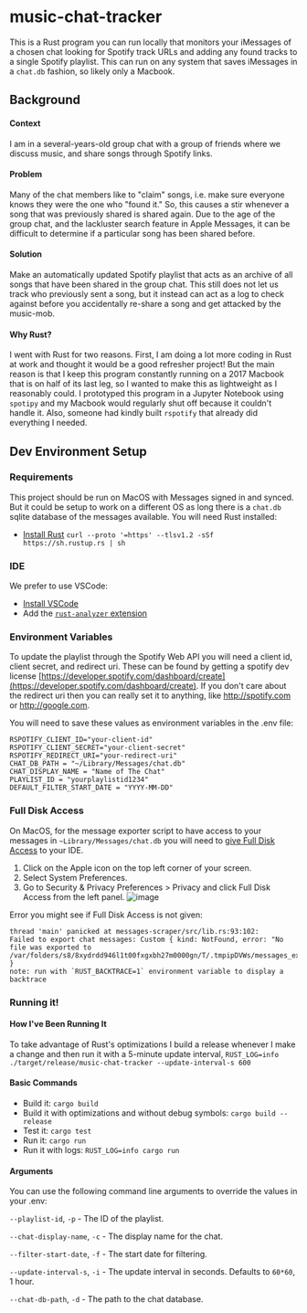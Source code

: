 # music-chat-tracker
This is a Rust program you can run locally that monitors your iMessages of a chosen chat looking for Spotify track URLs and adding any found tracks to a single Spotify playlist. This can run on any system that saves iMessages in a `chat.db` fashion, so likely only a Macbook.

## Background
#### Context
I am in a several-years-old group chat with a group of friends where we discuss music, and share songs through Spotify links.
#### Problem
Many of the chat members like to "claim" songs, i.e. make sure everyone knows they were the one who "found it." So, this causes a stir whenever a song that was previously shared is shared again. Due to the age of the group chat, and the lackluster search feature in Apple Messages, it can be difficult to determine if a particular song has been shared before.
#### Solution
Make an automatically updated Spotify playlist that acts as an archive of all songs that have been shared in the group chat. This still does not let us track who previously sent a song, but it instead can act as a log to check against before you accidentally re-share a song and get attacked by the music-mob.
#### Why Rust?
I went with Rust for two reasons. First, I am doing a lot more coding in Rust at work and thought it would be a good refresher project! But the main reason is that I keep this program constantly running on a 2017 Macbook that is on half of its last leg, so I wanted to make this as lightweight as I reasonably could. I prototyped this program in a Jupyter Notebook using `spotipy` and my Macbook would regularly shut off because it couldn't handle it. Also, someone had kindly built `rspotify` that already did everything I needed.

## Dev Environment Setup
### Requirements
This project should be run on MacOS with Messages signed in and synced. But it could be setup to work on a different OS as long there is a `chat.db` sqlite database of the messages available.
You will need Rust installed:
- [Install Rust](https://www.rust-lang.org/tools/install) `curl --proto '=https' --tlsv1.2 -sSf https://sh.rustup.rs | sh`

### IDE
We prefer to use VSCode:
- [Install VSCode](https://code.visualstudio.com/download)
- Add the [`rust-analyzer` extension](https://marketplace.visualstudio.com/items?itemName=rust-lang.rust-analyzer)

### Environment Variables
To update the playlist through the Spotify Web API you will need a client id, client secret, and redirect uri. These can be found by getting a spotify dev license
[https://developer.spotify.com/dashboard/create](https://developer.spotify.com/dashboard/create). If you don't care about the redirect uri then you can really set it to anything, like http://spotify.com or http://google.com.

You will need to save these values as environment variables in the .env file:
```
RSPOTIFY_CLIENT_ID="your-client-id"
RSPOTIFY_CLIENT_SECRET="your-client-secret"
RSPOTIFY_REDIRECT_URI="your-redirect-uri"
CHAT_DB_PATH = "~/Library/Messages/chat.db"
CHAT_DISPLAY_NAME = "Name of The Chat"
PLAYLIST_ID = "yourplaylistid1234"
DEFAULT_FILTER_START_DATE = "YYYY-MM-DD"
```

### Full Disk Access
On MacOS, for the message exporter script to have access to your messages in `~Library/Messages/chat.db` you will need to [give Full Disk Access](https://kb.synology.com/en-us/C2/tutorial/How_to_enable_Full_Disk_Access_on_a_Mac) to your IDE.
1. Click on the Apple icon on the top left corner of your screen.
2. Select System Preferences.
3. Go to Security & Privacy Preferences > Privacy and click Full Disk Access from the left panel.
![image](https://github.com/christianaaronschroeder/music-chat-tracker/assets/43764673/41a6f93d-39e2-4e0e-a40a-b6f601a2e370)

Error you might see if Full Disk Access is not given:
```
thread 'main' panicked at messages-scraper/src/lib.rs:93:102:
Failed to export chat messages: Custom { kind: NotFound, error: "No file was exported to /var/folders/s8/8xydrdd946l1t00fxgxbh27m0000gn/T/.tmpipDVWs/messages_export.html" }
note: run with `RUST_BACKTRACE=1` environment variable to display a backtrace
```

### Running it!
#### How I've Been Running It
To take advantage of Rust's optimizations I build a release whenever I make a change and then run it with a 5-minute update interval, `RUST_LOG=info ./target/release/music-chat-tracker --update-interval-s 600`
#### Basic Commands
- Build it: `cargo build`
- Build it with optimizations and without debug symbols: `cargo build --release`
- Test it: `cargo test`
- Run it: `cargo run`
- Run it with logs: `RUST_LOG=info cargo run`
#### Arguments
You can use the following command line arguments to override the values in your .env:

`--playlist-id`, `-p` - The ID of the playlist.

`--chat-display-name`, `-c` - The display name for the chat.

`--filter-start-date`, `-f` - The start date for filtering.

`--update-interval-s`, `-i` - The update interval in seconds. Defaults to `60*60`, 1 hour.

`--chat-db-path`, `-d` - The path to the chat database.
